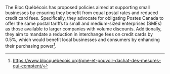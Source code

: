 The Bloc Québécois has proposed policies aimed at supporting small businesses by ensuring they benefit from equal postal rates and reduced credit card fees. Specifically, they advocate for obligating Postes Canada to offer the same postal tariffs to small and medium-sized enterprises (SMEs) as those available to larger companies with volume discounts. Additionally, they aim to mandate a reduction in interchange fees on credit cards by 0.5%, which would benefit local businesses and consumers by enhancing their purchasing power[^1].

[^1]: https://www.blocquebecois.org/pme-et-pouvoir-dachat-des-mesures-qui-comptent/

